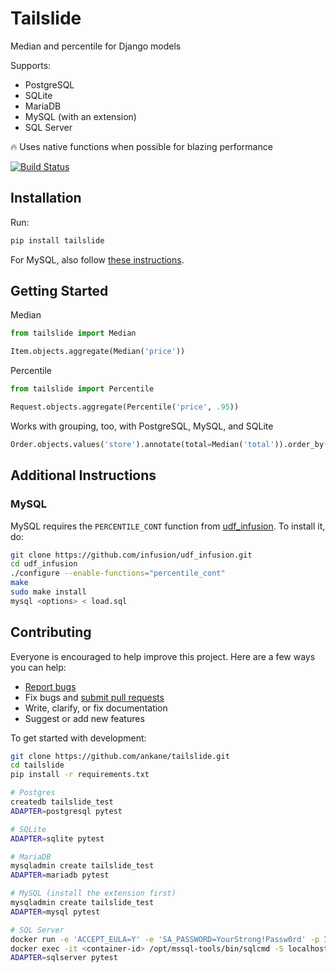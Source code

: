 # Tailslide

Median and percentile for Django models

Supports:

- PostgreSQL
- SQLite
- MariaDB
- MySQL (with an extension)
- SQL Server

:fire: Uses native functions when possible for blazing performance

[![Build Status](https://github.com/ankane/tailslide/workflows/build/badge.svg?branch=master)](https://github.com/ankane/tailslide/actions)

## Installation

Run:

```sh
pip install tailslide
```

For MySQL, also follow [these instructions](#additional-instructions).

## Getting Started

Median

```python
from tailslide import Median

Item.objects.aggregate(Median('price'))
```

Percentile

```python
from tailslide import Percentile

Request.objects.aggregate(Percentile('price', .95))
```

Works with grouping, too, with PostgreSQL, MySQL, and SQLite

```python
Order.objects.values('store').annotate(total=Median('total')).order_by('store')
```

## Additional Instructions

### MySQL

MySQL requires the `PERCENTILE_CONT` function from [udf_infusion](https://github.com/infusion/udf_infusion). To install it, do:

```sh
git clone https://github.com/infusion/udf_infusion.git
cd udf_infusion
./configure --enable-functions="percentile_cont"
make
sudo make install
mysql <options> < load.sql
```

## Contributing

Everyone is encouraged to help improve this project. Here are a few ways you can help:

- [Report bugs](https://github.com/ankane/tailslide/issues)
- Fix bugs and [submit pull requests](https://github.com/ankane/tailslide/pulls)
- Write, clarify, or fix documentation
- Suggest or add new features

To get started with development:

```sh
git clone https://github.com/ankane/tailslide.git
cd tailslide
pip install -r requirements.txt

# Postgres
createdb tailslide_test
ADAPTER=postgresql pytest

# SQLite
ADAPTER=sqlite pytest

# MariaDB
mysqladmin create tailslide_test
ADAPTER=mariadb pytest

# MySQL (install the extension first)
mysqladmin create tailslide_test
ADAPTER=mysql pytest

# SQL Server
docker run -e 'ACCEPT_EULA=Y' -e 'SA_PASSWORD=YourStrong!Passw0rd' -p 1433:1433 -d mcr.microsoft.com/mssql/server:2019-latest
docker exec -it <container-id> /opt/mssql-tools/bin/sqlcmd -S localhost -U SA -P YourStrong\!Passw0rd -Q "CREATE DATABASE tailslide_test"
ADAPTER=sqlserver pytest
```
